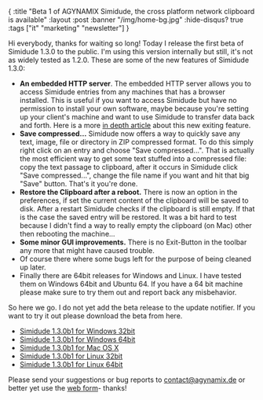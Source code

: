 {
  :title "Beta 1 of AGYNAMIX Simidude, the cross platform network clipboard is available"
  :layout :post
  :banner "/img/home-bg.jpg"
  :hide-disqus? true
  :tags ["it" "marketing" "newsletter"]
}

Hi everybody, thanks for waiting so long! Today I release the first beta of Simidude 1.3.0 to the public. I'm using this version internally but still, it's not as widely tested as 1.2.0. These are some of the new features of Simidude 1.3.0:

-   **An embedded HTTP server**. The embedded HTTP server allows you to access Simidude entries from any machines that has a browser installed. This is useful if you want to access Simidude but have no permission to install your own software, maybe because you're setting up your client's machine and want to use Simidude to transfer data back and forth. Here is a more [in depth article](http://www.simidude.com/blog/2009/version-13-beta-of-the-network-clipboard-agynamix-simidude-is-coming/) about this new exiting feature.
-   **Save compressed...** Simidude now offers a way to quickly save any text, image, file or directory in ZIP compressed format. To do this simply right click on an entry and choose "Save compressed...". That is actually the most efficient way to get some text stuffed into a compressed file: copy the text passage to clipboard, after it occurs in Simidude click "Save compressed...", change the file name if you want and hit that big "Save" button. That's it you're done.
-   **Restore the Clipboard after a reboot.** There is now an option in the preferences, if set the current content of the clipboard will be saved to disk. After a restart Simidude checks if the clipboard is still empty. If that is the case the saved entry will be restored. It was a bit hard to test because I didn't find a way to really empty the clipboard (on Mac) other then rebooting the machine...
-   **Some minor GUI improvements.** There is no Exit-Button in the toolbar any more that might have caused trouble.
-   Of course there where some bugs left for the purpose of being cleaned up later.
-   Finally there are 64bit releases for Windows and Linux. I have tested them on Windows 64bit and Ubuntu 64. If you have a 64 bit machine please make sure to try them out and report back any misbehavior.

So here we go. I do not yet add the beta release to the update notifier. If you want to try it out please download the beta from here.

-   [Simidude 1.3.0b1 for Windows 32bit](/img/uploads/2009/05/simidude-win32-1_3_0b1.exe)
-   [Simidude 1.3.0b1 for Windows 64bit](/img/uploads/2009/05/simidude-win64-1_3_0b11.exe)
-   [Simidude 1.3.0b1 for Mac OS X](/img/uploads/2009/05/simidude-osx-1_3_0b1.dmg)
-   [Simidude 1.3.0b1 for Linux 32bit](/img/uploads/2009/05/simidude-linux_x86-1_3_0b1.sh)
-   [Simidude 1.3.0b1 for Linux 64bit](/img/uploads/2009/05/simidude-linux_x86_64-1_3_0b1.sh)

Please send your suggestions or bug reports to <contact@agynamix.de> or better yet use the [web form](http://helpdesk.agynamix.de/index.php?pg=request)- thanks!
